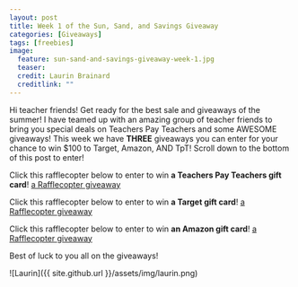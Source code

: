 ```yaml
---
layout: post
title: Week 1 of the Sun, Sand, and Savings Giveaway
categories: [Giveaways]
tags: [freebies]
image:
  feature: sun-sand-and-savings-giveaway-week-1.jpg
  teaser: 
  credit: Laurin Brainard
  creditlink: ""
---
```

Hi teacher friends! Get ready for the best sale and giveaways of the summer! I have teamed up with an amazing group of teacher friends to bring you special deals on Teachers Pay Teachers and some AWESOME giveaways! This week we have **THREE** giveaways you can enter for your chance to win $100 to Target, Amazon, AND TpT! Scroll down to the bottom of this post to enter!

Click this rafflecopter below to enter to win **a Teachers Pay Teachers gift card**!
<a class="rcptr" href="http://www.rafflecopter.com/rafl/display/4dfd2d968/" rel="nofollow" data-raflid="4dfd2d968" data-theme="classic" data-template="" id="rcwidget_l32o9v43">a Rafflecopter giveaway</a>
<script src="https://widget-prime.rafflecopter.com/launch.js"></script>

Click this rafflecopter below to enter to win **a Target gift card**!
<a class="rcptr" href="http://www.rafflecopter.com/rafl/display/4d65d9111/" rel="nofollow" data-raflid="4d65d9111" data-theme="classic" data-template="" id="rcwidget_13ku27g8">a Rafflecopter giveaway</a>
<script src="https://widget-prime.rafflecopter.com/launch.js"></script>

Click this rafflecopter below to enter to win **an Amazon gift card**!
<a class="rcptr" href="http://www.rafflecopter.com/rafl/display/364bd53719/" rel="nofollow" data-raflid="364bd53719" data-theme="classic" data-template="" id="rcwidget_iu4udjuz">a Rafflecopter giveaway</a>
<script src="https://widget-prime.rafflecopter.com/launch.js"></script>

Best of luck to you all on the giveaways!

![Laurin]({{ site.github.url }}/assets/img/laurin.png)


